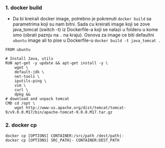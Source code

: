 ### 1. docker build

* Da bi kreirali docker image, potrebno je pokrenuti `docker build` sa parametrima koji su nam bitni. Sada cu kreirati image koji se zove java_tomcat (switch -t) iz Dockerfile-a koji se nalazi u folderu u kome smo (obrati paznju na `.` na kraju). Osnova za image ce biti defaultni `ubuntu` image ali to pise u Dockerfile-u
`docker build -t java_tomcat .` 
```
FROM ubuntu

# Install Java, utils
RUN apt-get -y update && apt-get install -y \
    wget \
    default-jdk \
    net-tools \
    iputils-ping \
    vim \
    curl \
    dpkg && 
# download and unpack tomcat 
CMD cd /opt \
    wget http://www-us.apache.org/dist/tomcat/tomcat-9/v9.0.0.M17/bin/apache-tomcat-9.0.0.M17.tar.gz 
``` 
### 2. docker cp
```
docker cp [OPTIONS] CONTAINER:/src/path /dest/path|-
docker cp [OPTIONS] SRC_PATH|- CONTAINER:DEST_PATH
```
